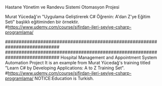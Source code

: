 Hastane Yönetim ve Randevu Sistemi Otomasyon Projesi 

Murat Yücedağ'ın "Uygulama Geliştirerek C# Öğrenin: A'dan Z'ye Eğitim Seti" başlıklı eğitiminden bir örnektir. #https://www.udemy.com/course/sifirdan-ileri-seviye-csharp-programlama/


############################################################################ ############################################################################
Hospital Management and Appointment System Automation Project
It is an example from Murat Yücedağ's training titled "Learn C# by Developing Applications: A to Z Training Set". #https://www.udemy.com/course/sifirdan-ileri-seviye-csharp-programlama/ NOTICE:Education is Turkish.
